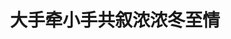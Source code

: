 ---
title: 大手牵小手共叙浓浓冬至情
visible: false
pending: true
content:
    time: 2016.12.21
    month: 十二月
---